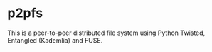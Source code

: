 p2pfs
=====

This is a peer-to-peer distributed file system using Python Twisted, Entangled (Kademlia) and FUSE.
